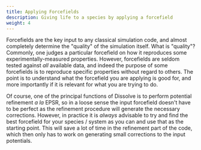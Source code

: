 ```yaml
---
title: Applying Forcefields
description: Giving life to a species by applying a forcefield
weight: 4
---
```


Forcefields are the key input to any classical simulation code, and almost completely determine the "quality" of the simulation itself. What is "quality"? Commonly, one judges a particular forcefield on how it reproduces some experimentally-measured properties. However, forcefields are seldom tested against *all* available data, and indeed the purpose of some forcefields is to reproduce specific properties without regard to others. The point is to understand what the forcefield you are applying is good for, and more importantly if it is relevant for what you are trying to do.

Of course, one of the principal functions of Dissolve is to perform potential refinement _a la_ EPSR, so in a loose sense the input forcefield doesn't have to be perfect as the refinement procedure will generate the necessary corrections. However, in practice it is *always* advisable to try and find the best forcefield for your species / system as you can and use that as the starting point. This will save a lot of time in the refinement part of the code, which then only has to work on generating small corrections to the input potentials.
